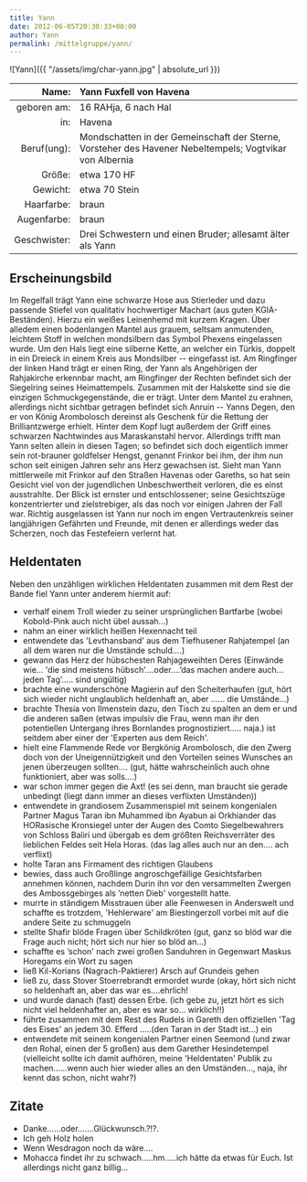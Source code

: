 ```yaml
---
title: Yann
date: 2012-06-05T20:30:33+00:00
author: Yann
permalink: /mittelgruppe/yann/
---
```


![Yann]({{ "/assets/img/char-yann.jpg" | absolute_url }})

| Name:        | Yann Fuxfell von Havena                                                                                 |
| -----------: | :------------------------------------------------------------------------------------------------------ |
| geboren am:  | 16 RAHja, 6 nach Hal                                                                                    |
| in:          | Havena                                                                                                  |
| Beruf(ung):  | Mondschatten in der Gemeinschaft der Sterne, Vorsteher des Havener Nebeltempels; Vogtvikar von Albernia |
| Größe:       | etwa 170 HF                                                                                             |
| Gewicht:     | etwa 70 Stein                                                                                           |
| Haarfarbe:   | braun                                                                                                   |
| Augenfarbe:  | braun                                                                                                   |
| Geschwister: | Drei Schwestern und einen Bruder; allesamt älter als Yann                                               |

## Erscheinungsbild

Im Regelfall trägt Yann eine schwarze Hose aus Stierleder und dazu passende Stiefel von qualitativ hochwertiger Machart (aus guten KGIA-Beständen). Hierzu ein weißes Leinenhemd mit kurzem Kragen. Über alledem einen bodenlangen Mantel aus grauem, seltsam anmutenden, leichtem Stoff in welchen mondsilbern das Symbol Phexens eingelassen wurde. Um den Hals liegt eine silberne Kette, an welcher ein Türkis, doppelt in ein Dreieck in einem Kreis aus Mondsilber -- eingefasst ist. Am Ringfinger der linken Hand trägt er einen Ring, der Yann als Angehörigen der Rahjakirche erkennbar macht, am Ringfinger der Rechten befindet sich der Siegelring seines Heimattempels. Zusammen mit der Halskette sind sie die einzigen Schmuckgegenstände, die er trägt. Unter dem Mantel zu erahnen, allerdings nicht sichtbar getragen befindet sich Anruin -- Yanns Degen, den er von König Arombolosch dereinst als Geschenk für die Rettung der Brilliantzwerge erhielt. Hinter dem Kopf lugt außerdem der Griff eines schwarzen Nachtwindes aus Maraskanstahl hervor. Allerdings trifft man Yann selten allein in diesen Tagen; so befindet sich doch eigentlich immer sein rot-brauner goldfelser Hengst, genannt Frinkor bei ihm, der ihm nun schon seit einigen Jahren sehr ans Herz gewachsen ist. Sieht man Yann mittlerweile mit Frinkor auf den Straßen Havenas oder Gareths, so hat sein Gesicht viel von der jugendlichen Unbeschwertheit verloren, die es einst ausstrahlte. Der Blick ist ernster und entschlossener; seine Gesichtszüge konzentrierter und zielstrebiger, als das noch vor einigen Jahren der Fall war. Richtig ausgelassen ist Yann nur noch im engen Vertrautenkreis seiner langjährigen Gefährten und Freunde, mit denen er allerdings weder das Scherzen, noch das Festefeiern verlernt hat.

## Heldentaten

Neben den unzähligen wirklichen Heldentaten zusammen mit dem Rest der Bande fiel Yann unter anderem hiermit auf:

  * verhalf einem Troll wieder zu seiner ursprünglichen Bartfarbe (wobei Kobold-Pink auch nicht übel aussah…)
  * nahm an einer wirklich heißen Hexennacht teil
  * entwendete das 'Levthansband' aus dem Tiefhusener Rahjatempel (an all dem waren nur die Umstände schuld….)
  * gewann das Herz der hübschesten Rahjageweihten Deres (Einwände wie… 'die sind meistens hübsch&#8217;….oder….&#8217;das machen andere auch…jeden Tag&#8217;….. sind ungültig)
  * brachte eine wunderschöne Magierin auf den Scheiterhaufen (gut, hört sich wieder nicht unglaublich heldenhaft an, aber …… die Umstände…)
  * brachte Thesia von Ilmenstein dazu, den Tisch zu spalten an dem er und die anderen saßen (etwas impulsiv die Frau, wenn man ihr den potentiellen Untergang ihres Bornlandes prognostiziert….. naja.) ist seitdem aber einer der 'Experten aus dem Reich'.
  * hielt eine Flammende Rede vor Bergkönig Arombolosch, die den Zwerg doch von der Uneigennützigkeit und den Vorteilen seines Wunsches an jenen überzeugen sollten…. (gut, hätte wahrscheinlich auch ohne funktioniert, aber was solls….)
  * war schon immer gegen die Axt! (es sei denn, man braucht sie gerade unbedingt (liegt dann immer an dieses verflixten Umständen))
  * entwendete in grandiosem Zusammenspiel mit seinem kongenialen Partner Magus Taran ibn Muhammed ibn Ayabun ai Orkhiander das HORasische Kronsiegel unter der Augen des Comto Siegelbewahrers von Schloss Baliri und übergab es dem größten Reichsverräter des lieblichen Feldes seit Hela Horas. (das lag alles auch nur an den…. ach verflixt)
  * holte Taran ans Firmament des richtigen Glaubens
  * bewies, dass auch Großlinge angroschgefällige Gesichtsfarben annehmen können, nachdem Durin ihn vor den versammelten Zwergen des Ambossgebirges als &#8217;netten Dieb' vorgestellt hatte.
  * murrte in ständigem Misstrauen über alle Feenwesen in Anderswelt und schaffte es trotzdem, 'Hehlerware' am Biestingerzoll vorbei mit auf die andere Seite zu schmuggeln
  * stellte Shafir blöde Fragen über Schildkröten (gut, ganz so blöd war die Frage auch nicht; hört sich nur hier so blöd an…)
  * schaffte es &#8217;schon' nach zwei großen Sanduhren in Gegenwart Maskus Horegams ein Wort zu sagen
  * ließ Kil-Korians (Nagrach-Paktierer) Arsch auf Grundeis gehen
  * ließ zu, dass Stover Stoerrebrandt ermordet wurde (okay, hört sich nicht so heldenhaft an, aber das war es….ehrlich!
  * und wurde danach (fast) dessen Erbe. (ich gebe zu, jetzt hört es sich nicht viel heldenhafter an, aber es war so… wirklich!!)
  * führte zusammen mit dem Rest des Rudels in Gareth den offiziellen 'Tag des Eises' an jedem 30. Efferd …..(den Taran in der Stadt ist…) ein
  * entwendete mit seinem kongenialen Partner einen Seemond (und zwar den Rohal, einen der 5 großen) aus dem Garether Hesindetempel (vielleicht sollte ich damit aufhören, meine 'Heldentaten' Publik zu machen……wenn auch hier wieder alles an den Umständen…, naja, ihr kennt das schon, nicht wahr?)

## Zitate

  * Danke……oder…….Glückwunsch.?!?.
  * Ich geh Holz holen
  * Wenn Wesdragon noch da wäre….
  * Mohacca findet ihr zu schwach…..hm…..ich hätte da etwas für Euch. Ist allerdings nicht ganz billig…
